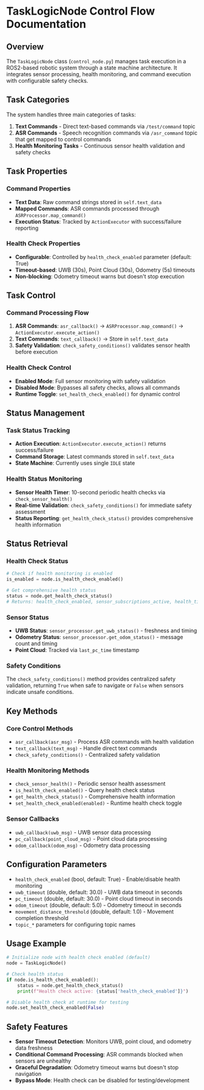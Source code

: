 # TaskLogicNode Control Flow Documentation

## Overview

The `TaskLogicNode` class (`control_node.py`) manages task execution in a ROS2-based robotic system through a state machine architecture. It integrates sensor processing, health monitoring, and command execution with configurable safety checks.

## Task Categories

The system handles three main categories of tasks:

1. **Text Commands** - Direct text-based commands via `/test/command` topic
2. **ASR Commands** - Speech recognition commands via `/asr_command` topic that get mapped to control commands
3. **Health Monitoring Tasks** - Continuous sensor health validation and safety checks

## Task Properties

### Command Properties
- **Text Data**: Raw command strings stored in `self.text_data`
- **Mapped Commands**: ASR commands processed through `ASRProcessor.map_command()`
- **Execution Status**: Tracked by `ActionExecutor` with success/failure reporting

### Health Check Properties
- **Configurable**: Controlled by `health_check_enabled` parameter (default: True)
- **Timeout-based**: UWB (30s), Point Cloud (30s), Odometry (5s) timeouts
- **Non-blocking**: Odometry timeout warns but doesn't stop execution

## Task Control

### Command Processing Flow
1. **ASR Commands**: `asr_callback()` → `ASRProcessor.map_command()` → `ActionExecutor.execute_action()`
2. **Text Commands**: `text_callback()` → Store in `self.text_data`
3. **Safety Validation**: `check_safety_conditions()` validates sensor health before execution

### Health Check Control
- **Enabled Mode**: Full sensor monitoring with safety validation
- **Disabled Mode**: Bypasses all safety checks, allows all commands
- **Runtime Toggle**: `set_health_check_enabled()` for dynamic control

## Status Management

### Task Status Tracking
- **Action Execution**: `ActionExecutor.execute_action()` returns success/failure
- **Command Storage**: Latest commands stored in `self.text_data`
- **State Machine**: Currently uses single `IDLE` state

### Health Status Monitoring
- **Sensor Health Timer**: 10-second periodic health checks via `check_sensor_health()`
- **Real-time Validation**: `check_safety_conditions()` for immediate safety assessment
- **Status Reporting**: `get_health_check_status()` provides comprehensive health information

## Status Retrieval

### Health Check Status
```python
# Check if health monitoring is enabled
is_enabled = node.is_health_check_enabled()

# Get comprehensive health status
status = node.get_health_check_status()
# Returns: health_check_enabled, sensor_subscriptions_active, health_timer_active, sensor_status
```

### Sensor Status
- **UWB Status**: `sensor_processor.get_uwb_status()` - freshness and timing
- **Odometry Status**: `sensor_processor.get_odom_status()` - message count and timing  
- **Point Cloud**: Tracked via `last_pc_time` timestamp

### Safety Conditions
The `check_safety_conditions()` method provides centralized safety validation, returning `True` when safe to navigate or `False` when sensors indicate unsafe conditions.

## Key Methods

### Core Control Methods
- `asr_callback(asr_msg)` - Process ASR commands with health validation
- `text_callback(text_msg)` - Handle direct text commands
- `check_safety_conditions()` - Centralized safety validation

### Health Monitoring Methods
- `check_sensor_health()` - Periodic sensor health assessment
- `is_health_check_enabled()` - Query health check status
- `get_health_check_status()` - Comprehensive health information
- `set_health_check_enabled(enabled)` - Runtime health check toggle

### Sensor Callbacks
- `uwb_callback(uwb_msg)` - UWB sensor data processing
- `pc_callback(point_cloud_msg)` - Point cloud data processing  
- `odom_callback(odom_msg)` - Odometry data processing

## Configuration Parameters

- `health_check_enabled` (bool, default: True) - Enable/disable health monitoring
- `uwb_timeout` (double, default: 30.0) - UWB data timeout in seconds
- `pc_timeout` (double, default: 30.0) - Point cloud timeout in seconds
- `odom_timeout` (double, default: 5.0) - Odometry timeout in seconds
- `movement_distance_threshold` (double, default: 1.0) - Movement completion threshold
- `topic_*` parameters for configuring topic names

## Usage Example

```python
# Initialize node with health check enabled (default)
node = TaskLogicNode()

# Check health status
if node.is_health_check_enabled():
    status = node.get_health_check_status()
    print(f"Health check active: {status['health_check_enabled']}")

# Disable health check at runtime for testing
node.set_health_check_enabled(False)
```

## Safety Features

- **Sensor Timeout Detection**: Monitors UWB, point cloud, and odometry data freshness
- **Conditional Command Processing**: ASR commands blocked when sensors are unhealthy
- **Graceful Degradation**: Odometry timeout warns but doesn't stop navigation
- **Bypass Mode**: Health check can be disabled for testing/development